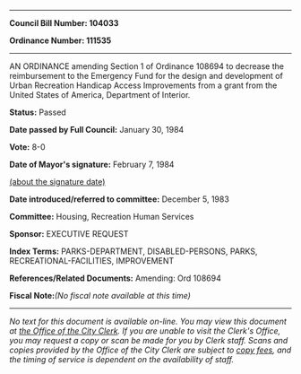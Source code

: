 

********

**Council Bill Number: 104033**
   
**Ordinance Number: 111535**
********

 AN ORDINANCE amending Section 1 of Ordinance 108694 to decrease the reimbursement to the Emergency Fund for the design and development of Urban Recreation Handicap Access Improvements from a grant from the United States of America, Department of Interior.

**Status:** Passed
   
**Date passed by Full Council:** January 30, 1984
   
**Vote:** 8-0
   
**Date of Mayor's signature:** February 7, 1984
   
[(about the signature date)](/~public/approvaldate.htm)
   
   
   
**Date introduced/referred to committee:** December 5, 1983
   
**Committee:** Housing, Recreation Human Services
   
**Sponsor:** EXECUTIVE REQUEST
   
   
**Index Terms:** PARKS-DEPARTMENT, DISABLED-PERSONS, PARKS, RECREATIONAL-FACILITIES, IMPROVEMENT

**References/Related Documents:** Amending: Ord 108694

**Fiscal Note:**_(No fiscal note available at this time)_
********

_No text for this document is available on-line. You may view this document at [the Office of the City Clerk](http://www.seattle.gov/leg/clerk/contactUs.htm). If you are unable to visit the Clerk's Office, you may request a copy or scan be made for you by Clerk staff. Scans and copies provided by the Office of the City Clerk are subject to [copy fees](http://clerk.seattle.gov/~public/clerkfees.htm), and the timing of service is dependent on the availability of staff._

